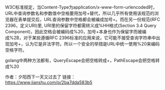 W3C标准规定，当Content-Type为application/x-www-form-urlencoded时，URL中查询参数名和参数值中空格要用加号+替代，所以几乎所有使用该规范的浏览器在表单提交后，URL查询参数中空格都会被编成加号+。而在另一份规范(RFC 2396，定义URI)里, URI里的保留字符都需转义成%HH格式(Section 3.4 Query Component)，因此空格会被编码成%20，加号+本身也作为保留字而被编成%2B，对于某些遵循RFC 2396标准的应用来说，它可能不接受查询字符串中出现加号+，认为它是非法字符。所以一个安全的举措是URL中统一使用%20来编码空格字符。

golang中两种方法都有，QueryEscape会把空格转成+，PathEscape会把空格转成%20



作者：夕阳西下一天又过去了
链接：https://www.jianshu.com/p/2ba7dda583b5


